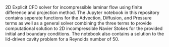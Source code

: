 2D Explicit CFD solver for incompressible laminar flow using finite difference and projection method. The Jupyter notebook in this repository contains seperate functions 
for the Advection, Diffusion, and Pressure terms as well as a general solver combining the three terms to provide computational solution to 2D incompressible Navier Stokes
for the provided initial and boundary conditions. The notebook also contains a solution to the lid-driven cavity problem for a Reynolds number of 50.
